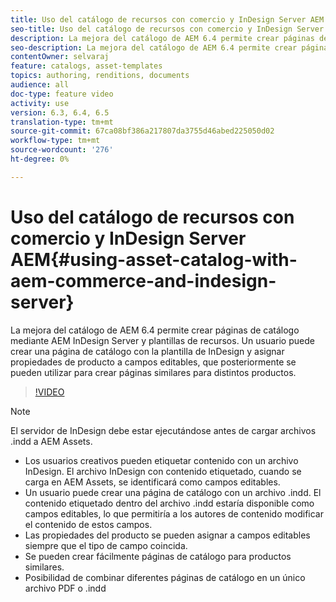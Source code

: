 ```yaml
---
title: Uso del catálogo de recursos con comercio y InDesign Server AEM
seo-title: Uso del catálogo de recursos con comercio y InDesign Server AEM
description: La mejora del catálogo de AEM 6.4 permite crear páginas de catálogo mediante AEM InDesign Server y plantillas de recursos.  Un usuario puede crear una página de catálogo con la plantilla de InDesign y asignar propiedades de producto a campos editables, que posteriormente se pueden utilizar para crear páginas similares para distintos productos.
seo-description: La mejora del catálogo de AEM 6.4 permite crear páginas de catálogo mediante AEM InDesign Server y plantillas de recursos.  Un usuario puede crear una página de catálogo con la plantilla de InDesign y asignar propiedades de producto a campos editables, que posteriormente se pueden utilizar para crear páginas similares para distintos productos.
contentOwner: selvaraj
feature: catalogs, asset-templates
topics: authoring, renditions, documents
audience: all
doc-type: feature video
activity: use
version: 6.3, 6.4, 6.5
translation-type: tm+mt
source-git-commit: 67ca08bf386a217807da3755d46abed225050d02
workflow-type: tm+mt
source-wordcount: '276'
ht-degree: 0%

---
```



# Uso del catálogo de recursos con comercio y InDesign Server AEM{#using-asset-catalog-with-aem-commerce-and-indesign-server}

La mejora del catálogo de AEM 6.4 permite crear páginas de catálogo mediante AEM InDesign Server y plantillas de recursos.  Un usuario puede crear una página de catálogo con la plantilla de InDesign y asignar propiedades de producto a campos editables, que posteriormente se pueden utilizar para crear páginas similares para distintos productos.

>[!VIDEO](https://video.tv.adobe.com/v/22540/)

>[!NOTE]
>
>El servidor de InDesign debe estar ejecutándose antes de cargar archivos \.indd a AEM Assets.

* Los usuarios creativos pueden etiquetar contenido con un archivo InDesign. El archivo InDesign con contenido etiquetado, cuando se carga en AEM Assets, se identificará como campos editables.
* Un usuario puede crear una página de catálogo con un archivo \.indd. El contenido etiquetado dentro del archivo \.indd estaría disponible como campos editables, lo que permitiría a los autores de contenido modificar el contenido de estos campos.
* Las propiedades del producto se pueden asignar a campos editables siempre que el tipo de campo coincida.
* Se pueden crear fácilmente páginas de catálogo para productos similares.
* Posibilidad de combinar diferentes páginas de catálogo en un único archivo PDF o \.indd
